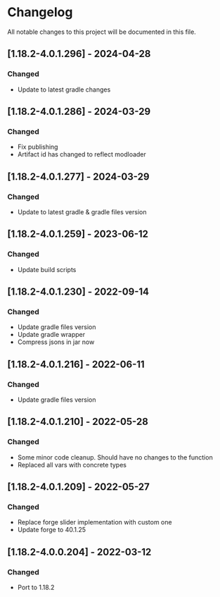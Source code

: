 # Changelog
All notable changes to this project will be documented in this file.

## [1.18.2-4.0.1.296] - 2024-04-28
### Changed
 - Update to latest gradle changes

## [1.18.2-4.0.1.286] - 2024-03-29
### Changed
 - Fix publishing
 - Artifact id has changed to reflect modloader

## [1.18.2-4.0.1.277] - 2024-03-29
### Changed
 - Update to latest gradle & gradle files version

## [1.18.2-4.0.1.259] - 2023-06-12
### Changed
 - Update build scripts

## [1.18.2-4.0.1.230] - 2022-09-14
### Changed
 - Update gradle files version
 - Update gradle wrapper
 - Compress jsons in jar now

## [1.18.2-4.0.1.216] - 2022-06-11
### Changed
 - Update gradle files version

## [1.18.2-4.0.1.210] - 2022-05-28
### Changed
 - Some minor code cleanup. Should have no changes to the function
 - Replaced all vars with concrete types

## [1.18.2-4.0.1.209] - 2022-05-27
### Changed
 - Replace forge slider implementation with custom one
 - Update forge to 40.1.25

## [1.18.2-4.0.0.204] - 2022-03-12
### Changed
 - Port to 1.18.2